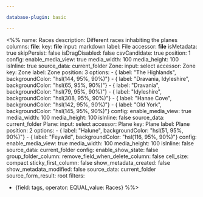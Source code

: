 ```yaml
---

database-plugin: basic

---
```


<%%
name: Races
description: Different races inhabiting the planes
columns:
  __file__:
    key: __file__
    input: markdown
    label: File
    accessor: __file__
    isMetadata: true
    skipPersist: false
    isDragDisabled: false
    csvCandidate: true
    position: 1
    config:
      enable_media_view: true
      media_width: 100
      media_height: 100
      isInline: true
      source_data: current_folder
  Zone:
    input: select
    accessor: Zone
    key: Zone
    label: Zone
    position: 3
    options:
      - { label: "The Highlands", backgroundColor: "hsl(144, 95%, 90%)"}
      - { label: "Dravania, Idyleshire", backgroundColor: "hsl(65, 95%, 90%)"}
      - { label: "Dravania", backgroundColor: "hsl(79, 95%, 90%)"}
      - { label: "Idyleshire", backgroundColor: "hsl(308, 95%, 90%)"}
      - { label: "Hanae Cove", backgroundColor: "hsl(142, 95%, 90%)"}
      - { label: "Old York", backgroundColor: "hsl(145, 95%, 90%)"}
    config:
      enable_media_view: true
      media_width: 100
      media_height: 100
      isInline: false
      source_data: current_folder
  Plane:
    input: select
    accessor: Plane
    key: Plane
    label: Plane
    position: 2
    options:
      - { label: "Halune", backgroundColor: "hsl(51, 95%, 90%)"}
      - { label: "Feywild", backgroundColor: "hsl(116, 95%, 90%)"}
    config:
      enable_media_view: true
      media_width: 100
      media_height: 100
      isInline: false
      source_data: current_folder
config:
  enable_show_state: false
  group_folder_column: 
  remove_field_when_delete_column: false
  cell_size: compact
  sticky_first_column: false
  show_metadata_created: false
  show_metadata_modified: false
  source_data: current_folder
  source_form_result: root
filters:
  - {field: tags, operator: EQUAL,value: Races}
%%>